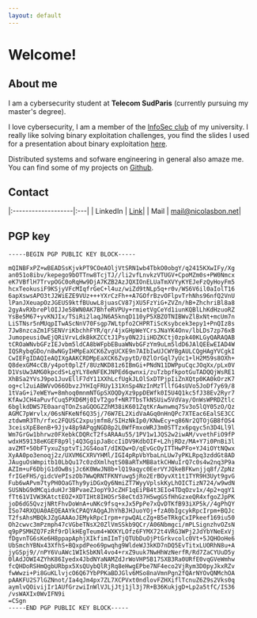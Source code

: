 ```yaml
---
layout: default
---
```


# Welcome!

## About me

I am a cybersecurity student at **Telecom SudParis** (currently pursuing my master's degree).

I love cybersecurity, I am a member of the [InfoSec club](https://hackademint.org/website/) of my university. I really like solving binary exploitation challenges, you find the slides I used for a presentation about binary exploitation [here](slides_pwn.pdf).

Distributed systems and sofware engineering in general also amaze me. You can find some of my projects on [Github](https://github.com/bonnetn).

## Contact

|:-------------------|:---|
| LinkedIn | [Link](https://www.linkedin.com/in/bonnet-n/)| 
| Mail | [mail@nicolasbon.net](mailto:mail@nicolasbon.net)| 

## PGP key

```
-----BEGIN PGP PUBLIC KEY BLOCK-----

mQINBFxPZ+wBEADSsKjvkPT9COeAOljVtSRN1wb4TbkO0obgY/q2415KXwIFy/Xg
an051o8ibv/kepego9bOTTnw8TcjTJ//li2vfLnvkzVTUGV+CpoMZm0s+PW0Nmcx
eK7VBflH7TrvpOGC0oRqHw9DjA7KZB2AzJQXIOnELUaTmXVYyKYEJeFzQyHoyFm5
hcxTeokusiF9KSjyVFcMIqfrGeC+l4uz/wiZd9tNLp5q+r0v/WS6V6il0aIolT16
6apXswsAPO3tJ2WiEZE9VUz+++YXrCzFh++A7GOfrBzvOFlpvTrhNhs96nfQ2VnU
lPanJXeuapOzJGEUS9ktfBUuwL8juasCV87jXU5FzYiG+ZVZn/hB+ZhchriBl8a8
2gyAvRXbrePlOIJJe58WN0AK7BhfeRVPUy+rmietVgCeYd1iunKQBlLhKdHzuoRZ
YsBe5M67+yvKNJIx/TSiRi2laqJN6A5knqD110yP5XBZOTNIBWvZlBxNt+mcUm7n
LiSTNsr5nMUqpITwAScNnV70Fsgp7WLtpfo2CHPRTiScKsybcek3epy1+PnQIz8s
7Jw8nzcaZm1FSENVriKbchhFYR/qr/4jxGHpWeYCrsJNaYK4Onv/lbLDs7zp76xB
Jumopeusi0wEjQRiVrvLdkBkKZCCtJ1Psy0N2JiiHDZKCtj0zpk40KLGyQARAQAB
tCROaWNvbGFzIEJvbm5ldCA8bWFpbEBuaWNvbGFzYm9uLm5ldD6JAlQEEwEIAD4W
IQSRybqGDo/n8wNGyIHMpEaXCK6ZvgUCXE9n7AIbIwUJCWYBgAULCQgHAgYVCgkI
CwIEFgIDAQIeAQIXgAAKCRDMpEaXCK6ZvpytD/0ZlOrGql7yUc1+lH2M59s8OXh+
Q8dexGM4cCB/y4pot0plZf/8UzNKD81z6IBmGi+PNdN11DWPpuCqcJOqXx/pLx0V
D1VsUw3AMG0kpcdS+LgYLY8eNFEKJNPEd6qwnxi/zuTzbpfkpotGuTADQQjWsRE1
XhBSa2YVsJ9po1JuvEllF7dY11XXhLcfUgkJLOlSxDTPjpIiZnXQtp0KA0kOrzK7
og+cl2uiABWVvO66ObvzJYHIqFRUy131XnSp4NzInMzTllfG4sUVo5JoDf7y69/8
1tVaG+i7eWEYw+8mhoq0mnmNTGpSXOQDyXz9ppDEWfk0I5U4Q1kc5fJ38Ev2Ryr7
KfAwJCH4aPuvfCuq5PXD6Mj0IvT2gof+NR7TbsTkNSUiw5VdVay/OnWsWPRDZtlc
6bglkdDWS7E0aarqTOnZsaGQOGZZhM38iK601ZqtKrAwnwmq7Sv3o5lQY05zO/Qz
AGMC7pWrvlx/06sNFKeNf6Q35j/76W7EL2XidVaAGq0nHnQPc7XTEac6EalSE3CC
ztdwmR3Th/rfxc2FQUSC2xpujmfm8/SIHzNkIp0/KNwEcy+q86Nr2QTOjGB8fOS4
3ceisXpE8enB+9Jjv48p9APqgNGD8p2L0WfFmxoWRJ3m0STTzx6pqyc5n3D4Ll9l
Wm7GrGw1bhrwz0FXebkCDQRcT2fsARAAu55/1PV1w1JQS2w2iwAM/vvethFiO9fP
wdxH59138eKGEF8p9lj4Q3GgipJaBccIiDV9KdbOIF+L2hjRDz/MA+Y7i0PnBi3l
avZMT+50bFTyxuZsptvTiJGS4oaT/dIKQw+D/qEvGcOyITTHwPFo+YJ4iOYtNQwx
XyAA0po3enoqj2z/UXVM6CXRVYHMl/IGI4pRpVbYbaLnLUw7yPKLRpq3zddGt8AD
JAuguOsWmpitb10LbQu17c0zdXmlhqtS0BaRTxMB8atkCHWuIrQ7c0s4w2nq3P9a
AZIm+uF6DbjG1dOwBsjJc6K0WwJN8b+lQ19aqyc0EerVYJQkeBFKwnjjq8f/ZpNz
frIGeFHS/gidcVePIszOb7WwQRNTFKNYuwg5jRo2ErBOyvXt1t1TYR9H3Uyt9gvG
Fub6wAPvm7tyPH0OaGThy9yiDGxQy6NmiZT7WyyVplskKyLhOICTizN724/w9wdN
SUSNbG9dMCqiduHJr3BPvaeZJopY9JcZHF1qEiPB4t3EIo4TDqOzv1x/4p2+qgY1
fTt61VIVW3KAtctEOZ+XDTIHt8IHOSr58eCtd37H5wgGSfHhGzxeQR4xfgoZJpPK
joD6dG5QvzjNRtFhvDoWnA+uNKc9fsq+xJx5PpPe7xQvDTKfB93iXP5k//4gPhQY
ISo74RXQUA0AEQEAAYkCPAQYAQgAJhYhBJHJuoYOj+fzA0bIgcykRpcIrpm+BQJc
T2fsAhsMBQkJZgGAAAoJEMykRpcIrpm+rpwQALcZg+B5eTRkgCxIPkeef169iu50
Oh2cwvc3mPzmph47cVGbeTNsX20ZlVmSSkb9QCr/A06Nbmgci/mPLSignzhvOZsN
q9pPSMHZQ7FzRf9rDlkHEgTeum4+WXKYLOfz6FYMX72t4VRG3WPj2JdYbYNeExVj
fDgvnTG6sKe6H8ppapAphjXIkfimIImTjQTUbDuOjPtGrkvcolc0Vt+5JQHOoHe6
UbSmchYBNx43XfhS+BQxpdPeo69pwqhg9WldeWJ3kKD7nDQ5EvTitxLUORhN8u+A
jyGSpj9//nPY6VuAWc1WIkSbKNl4vo4+rxZ9uuk7NwHhWzNerfR/Rd7ZaCYUuD5y
0lAdJOWI4ZYhK86Iyedx4JbdNYaNAMZdJrWoVHP5B17SXB3Ra0URfE0vqGVeWmhw
fcQHDoRSHmQgbURbpx5XsQUybQlRjRq8eHwgEPbe7NF4eco2VjRym3D0pyJkxRZv
fwWwzi+Pi8GuKLlvjcO6Q67YbPPKaBDJGlv6MSo8naVmnPgn2fQArNYOvQNMchOA
pAAKFU2S7lGZNnot/Ia4qJm4px7ZL7XCPVxt0ndlovFZHXiflTcnuZ6Z9s2Vks0q
aymlvQOivijIr1AUfGrzwiInWlVJLjJtj1jl3j7R+B36KukjgD+Lp2a5tfC/IS36
/vsWAXIx0WvIFN9i
=CSgn
-----END PGP PUBLIC KEY BLOCK-----
```
